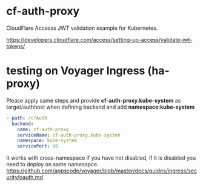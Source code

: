# cf-auth-proxy
CloudFlare Accesss JWT validation example for Kubernetes.


https://developers.cloudflare.com/access/setting-up-access/validate-jwt-tokens/


# testing on Voyager Ingress (ha-proxy)
Please apply same steps and provide **cf-auth-proxy.kube-system** as target/authhost when defining backend and add **namespace:kube-system**

```yaml
- path: /cfAuth
  backend:
    name: cf-auth-proxy
    serviceName: cf-auth-proxy.kube-system
    namespace: kube-system
    servicePort: 80
```

It works with cross-namespace if you have not disabled, if it is disabled you need to deploy on same namesapce.
https://github.com/appscode/voyager/blob/master/docs/guides/ingress/security/oauth.md
